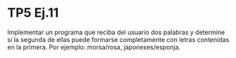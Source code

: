 # TP5 Ej.11 

Implementar un programa que reciba del usuario dos palabras y
determine si la segunda de ellas puede formarse completamente con letras
contenidas en la primera. Por ejemplo: morsa/rosa, japoneses/esponja. 
